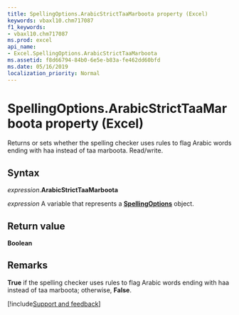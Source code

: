 ```yaml
---
title: SpellingOptions.ArabicStrictTaaMarboota property (Excel)
keywords: vbaxl10.chm717087
f1_keywords:
- vbaxl10.chm717087
ms.prod: excel
api_name:
- Excel.SpellingOptions.ArabicStrictTaaMarboota
ms.assetid: f8d66794-84b0-6e5e-b83a-fe462dd60bfd
ms.date: 05/16/2019
localization_priority: Normal
---
```



# SpellingOptions.ArabicStrictTaaMarboota property (Excel)

Returns or sets whether the spelling checker uses rules to flag Arabic words ending with haa instead of taa marboota. Read/write.


## Syntax

_expression_.**ArabicStrictTaaMarboota**

_expression_ A variable that represents a **[SpellingOptions](Excel.SpellingOptions.md)** object.


## Return value

**Boolean**


## Remarks

**True** if the spelling checker uses rules to flag Arabic words ending with haa instead of taa marboota; otherwise, **False**.



[!include[Support and feedback](~/includes/feedback-boilerplate.md)]